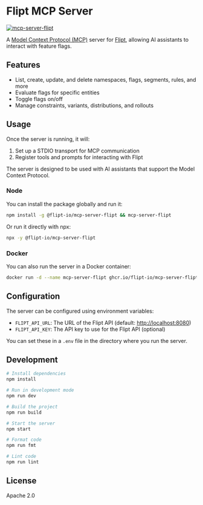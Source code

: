# Flipt MCP Server

[![mcp-server-flipt](https://img.shields.io/npm/v/@flipt-io/mcp-server-flipt?label=%40flipt-io%2Fmcp-server-flipt)](https://www.npmjs.com/package/@flipt-io/mcp-server-flipt)

A [Model Context Protocol (MCP)](https://modelcontextprotocol.io/) server for [Flipt](https://flipt.io), allowing AI assistants to interact with feature flags.

## Features

- List, create, update, and delete namespaces, flags, segments, rules, and more
- Evaluate flags for specific entities
- Toggle flags on/off
- Manage constraints, variants, distributions, and rollouts

## Usage

Once the server is running, it will:

1. Set up a STDIO transport for MCP communication
2. Register tools and prompts for interacting with Flipt

The server is designed to be used with AI assistants that support the Model Context Protocol.

### Node

You can install the package globally and run it:

```bash
npm install -g @flipt-io/mcp-server-flipt && mcp-server-flipt
```

Or run it directly with npx:

```bash
npx -y @flipt-io/mcp-server-flipt
```

### Docker

You can also run the server in a Docker container:

```bash
docker run -d --name mcp-server-flipt ghcr.io/flipt-io/mcp-server-flipt:latest
```

## Configuration

The server can be configured using environment variables:

- `FLIPT_API_URL`: The URL of the Flipt API (default: <http://localhost:8080>)
- `FLIPT_API_KEY`: The API key to use for the Flipt API (optional)

You can set these in a `.env` file in the directory where you run the server.

## Development

```bash
# Install dependencies
npm install

# Run in development mode
npm run dev

# Build the project
npm run build

# Start the server
npm start

# Format code
npm run fmt

# Lint code
npm run lint
```

## License

Apache 2.0
